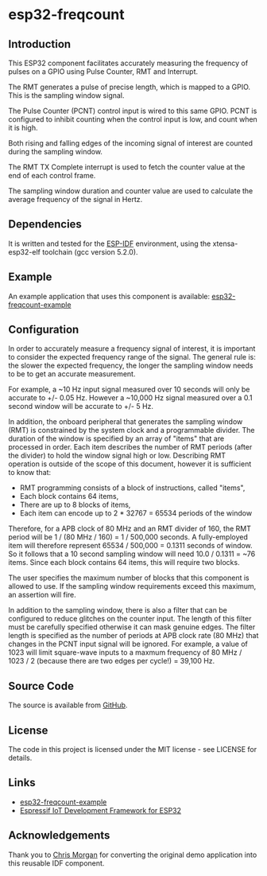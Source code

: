# esp32-freqcount

## Introduction

This ESP32 component facilitates accurately measuring the frequency of pulses on a GPIO using Pulse Counter, RMT and Interrupt.

The RMT generates a pulse of precise length, which is mapped to a GPIO. This is the sampling window signal.

The Pulse Counter (PCNT) control input is wired to this same GPIO. PCNT is configured to inhibit counting when the control input is low, and count when it is high.

Both rising and falling edges of the incoming signal of interest are counted during the sampling window.

The RMT TX Complete interrupt is used to fetch the counter value at the end of each control frame.

The sampling window duration and counter value are used to calculate the average frequency of the signal in Hertz.

## Dependencies

It is written and tested for the [ESP-IDF](https://github.com/espressif/esp-idf) environment, using the xtensa-esp32-elf toolchain (gcc version 5.2.0).

## Example

An example application that uses this component is available: [esp32-freqcount-example](https://github.com/DavidAntliff/esp32-freqcount-example)

## Configuration

In order to accurately measure a frequency signal of interest, it is important to consider the expected frequency range of the signal.
The general rule is: the slower the expected frequency, the longer the sampling window needs to be to get an accurate measurement.

For example, a ~10 Hz input signal measured over 10 seconds will only be accurate to +/- 0.05 Hz. However a ~10,000 Hz signal measured over a 0.1 second window will be accurate to +/- 5 Hz.

In addition, the onboard peripheral that generates the sampling window (RMT) is constrained by the system clock and a programmable divider.
The duration of the window is specified by an array of "items" that are processed in order. Each item describes the number of RMT periods (after the divider) to hold the window signal high or low. Describing RMT operation is outside of the scope of this document, however it is sufficient to know that:

 * RMT programming consists of a block of instructions, called "items",
 * Each block contains 64 items,
 * There are up to 8 blocks of items,
 * Each item can encode up to 2 * 32767 = 65534 periods of the window

Therefore, for a APB clock of 80 MHz and an RMT divider of 160, the RMT period will be 1 / (80 MHz / 160) = 1 / 500,000 seconds.
A fully-employed item will therefore represent 65534 / 500,000 = 0.1311 seconds of window. So it follows that a 10 second sampling window will need 10.0 / 0.1311 = ~76 items. Since each block contains 64 items, this will require two blocks.

The user specifies the maximum number of blocks that this component is allowed to use. If the sampling window requirements exceed this maximum, an assertion will fire.

In addition to the sampling window, there is also a filter that can be configured to reduce glitches on the counter input. The length of this filter must be carefully specified otherwise it can mask genuine edges. The filter length is specified as the number of periods at APB clock rate (80 MHz) that changes in the PCNT input signal will be ignored. For example, a value of 1023 will limit square-wave inputs to a maxmum frequency of 80 MHz / 1023 / 2 (because there are two edges per cycle!) = 39,100 Hz.

## Source Code

The source is available from [GitHub](https://www.github.com/DavidAntliff/esp32-freqcount).

## License

The code in this project is licensed under the MIT license - see LICENSE for details.

## Links

 * [esp32-freqcount-example](https://github.com/DavidAntliff/esp32-freqcount-example)
 * [Espressif IoT Development Framework for ESP32](https://github.com/espressif/esp-idf)

## Acknowledgements

Thank you to [Chris Morgan](https://github.com/chmorgan) for converting the original demo application into this reusable IDF component.




